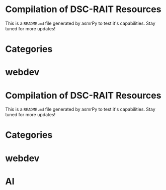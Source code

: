 


Compilation of DSC-RAIT Resources
=================================
This is a ``README.md`` file generated by asmrPy to test it's capabilities. Stay tuned for more updates!
# Categories

# webdev



Compilation of DSC-RAIT Resources
=================================
This is a ``README.md`` file generated by asmrPy to test it's capabilities. Stay tuned for more updates!
# Categories

# webdev

# AI
